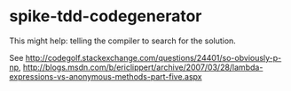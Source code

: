# spike-tdd-codegenerator

This might help: telling the compiler to search for the solution. 

See http://codegolf.stackexchange.com/questions/24401/so-obviously-p-np, http://blogs.msdn.com/b/ericlippert/archive/2007/03/28/lambda-expressions-vs-anonymous-methods-part-five.aspx

